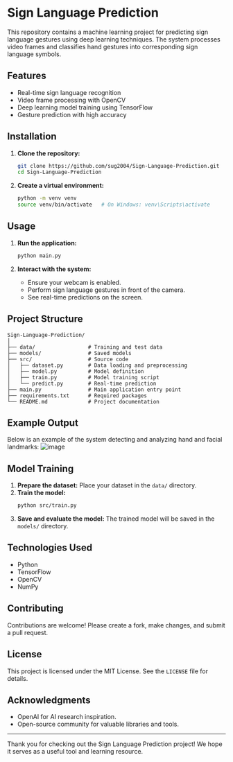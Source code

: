 # Sign Language Prediction

This repository contains a machine learning project for predicting sign language gestures using deep learning techniques. The system processes video frames and classifies hand gestures into corresponding sign language symbols.

## Features

- Real-time sign language recognition
- Video frame processing with OpenCV
- Deep learning model training using TensorFlow
- Gesture prediction with high accuracy

## Installation

1. **Clone the repository:**

   ```bash
   git clone https://github.com/sug2004/Sign-Language-Prediction.git
   cd Sign-Language-Prediction
   ```

2. **Create a virtual environment:**

   ```bash
   python -m venv venv
   source venv/bin/activate   # On Windows: venv\Scripts\activate
   ```



## Usage

1. **Run the application:**

   ```bash
   python main.py
   ```

2. **Interact with the system:**

   - Ensure your webcam is enabled.
   - Perform sign language gestures in front of the camera.
   - See real-time predictions on the screen.

## Project Structure

```
Sign-Language-Prediction/
│
├── data/                 # Training and test data
├── models/               # Saved models
├── src/                  # Source code
│   ├── dataset.py        # Data loading and preprocessing
│   ├── model.py          # Model definition
│   ├── train.py          # Model training script
│   └── predict.py        # Real-time prediction
├── main.py               # Main application entry point
├── requirements.txt      # Required packages
└── README.md             # Project documentation
```

## Example Output

Below is an example of the system detecting and analyzing hand and facial landmarks:
![image](https://github.com/user-attachments/assets/fd7cb774-dc56-4af1-a6b4-5504353b6460)



## Model Training

1. **Prepare the dataset:** Place your dataset in the `data/` directory.
2. **Train the model:**
   ```bash
   python src/train.py
   ```
3. **Save and evaluate the model:** The trained model will be saved in the `models/` directory.

## Technologies Used

- Python
- TensorFlow
- OpenCV
- NumPy

## Contributing

Contributions are welcome! Please create a fork, make changes, and submit a pull request.

## License

This project is licensed under the MIT License. See the `LICENSE` file for details.

## Acknowledgments

- OpenAI for AI research inspiration.
- Open-source community for valuable libraries and tools.

---

Thank you for checking out the Sign Language Prediction project! We hope it serves as a useful tool and learning resource.

